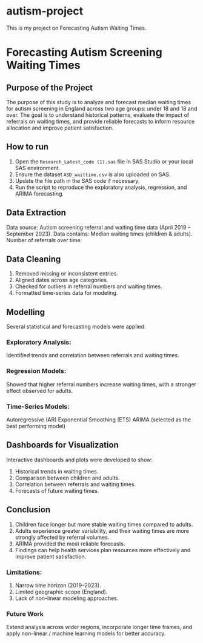 # autism-project
This is my project on Forecasting Autism Waiting Times.

# Forecasting Autism Screening Waiting Times
## Purpose of the Project
The purpose of this study is to analyze and forecast median waiting times for autism screening in England across two age groups: under 18 and 18 and over.
The goal is to understand historical patterns, evaluate the impact of referrals on waiting times, and provide reliable forecasts to inform resource allocation and improve patient satisfaction.

## How to run
1. Open the `Research_Latest_code (1).sas` file in SAS Studio or your local SAS environment.  
2. Ensure the dataset `ASD_waittime.csv` is also uploaded on SAS.  
3. Update the file path in the SAS code if necessary.  
4. Run the script to reproduce the exploratory analysis, regression, and ARIMA forecasting.  

## Data Extraction
Data source: Autism screening referral and waiting time data (April 2019 – September 2023).
Data contains:
Median waiting times (children & adults).
Number of referrals over time.

## Data Cleaning
1. Removed missing or inconsistent entries.
2. Aligned dates across age categories.
3. Checked for outliers in referral numbers and waiting times.
4. Formatted time-series data for modeling.

## Modelling
Several statistical and forecasting models were applied:

### Exploratory Analysis:
Identified trends and correlation between referrals and waiting times.

### Regression Models:
Showed that higher referral numbers increase waiting times, with a stronger effect observed for adults.

### Time-Series Models:
Autoregressive (AR)
Exponential Smoothing (ETS)
ARIMA (selected as the best performing model)

## Dashboards for Visualization 
Interactive dashboards and plots were developed to show:
1. Historical trends in waiting times.
2. Comparison between children and adults.
3. Correlation between referrals and waiting times.
4. Forecasts of future waiting times.

## Conclusion
1. Children face longer but more stable waiting times compared to adults.
2. Adults experience greater variability, and their waiting times are more strongly affected by referral volumes.
3. ARIMA provided the most reliable forecasts.
4. Findings can help health services plan resources more effectively and improve patient satisfaction.

### Limitations:
1. Narrow time horizon (2019–2023).
2. Limited geographic scope (England).
3. Lack of non-linear modeling approaches.

### Future Work 
Extend analysis across wider regions, incorporate longer time frames, and apply non-linear / machine learning models for better accuracy.

